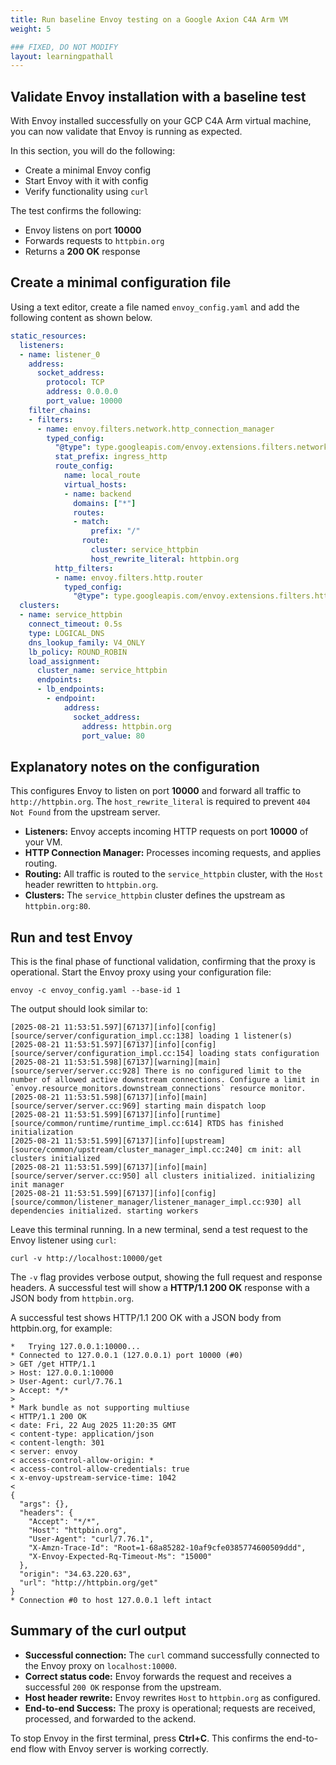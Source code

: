 ```yaml
---
title: Run baseline Envoy testing on a Google Axion C4A Arm VM
weight: 5

### FIXED, DO NOT MODIFY
layout: learningpathall
---
```


## Validate Envoy installation with a baseline test

With Envoy installed successfully on your GCP C4A Arm virtual machine, you can now validate that Envoy is running as expected.

In this section, you will do the following:

- Create a minimal Envoy config
- Start Envoy with it with config
- Verify functionality using `curl`

The test confirms the following:

- Envoy listens on port **10000**
- Forwards requests to `httpbin.org`
- Returns a **200 OK** response

## Create a minimal configuration file

Using a text editor, create a file named `envoy_config.yaml` and add the following content as shown below. 

```yaml
static_resources:
  listeners:
  - name: listener_0
    address:
      socket_address:
        protocol: TCP
        address: 0.0.0.0
        port_value: 10000
    filter_chains:
    - filters:
      - name: envoy.filters.network.http_connection_manager
        typed_config:
          "@type": type.googleapis.com/envoy.extensions.filters.network.http_connection_manager.v3.HttpConnectionManager
          stat_prefix: ingress_http
          route_config:
            name: local_route
            virtual_hosts:
            - name: backend
              domains: ["*"]
              routes:
              - match:
                  prefix: "/"
                route:
                  cluster: service_httpbin
                  host_rewrite_literal: httpbin.org
          http_filters:
          - name: envoy.filters.http.router
            typed_config:
              "@type": type.googleapis.com/envoy.extensions.filters.http.router.v3.Router
  clusters:
  - name: service_httpbin
    connect_timeout: 0.5s
    type: LOGICAL_DNS
    dns_lookup_family: V4_ONLY
    lb_policy: ROUND_ROBIN
    load_assignment:
      cluster_name: service_httpbin
      endpoints:
      - lb_endpoints:
        - endpoint:
            address:
              socket_address:
                address: httpbin.org
                port_value: 80
```

## Explanatory notes on the configuration

This configures Envoy to listen on port **10000** and forward all traffic to `http://httpbin.org`. The `host_rewrite_literal` is required to prevent `404 Not Found` from the upstream server.

- **Listeners:** Envoy accepts incoming HTTP requests on port **10000** of your VM.
- **HTTP Connection Manager:** Processes incoming requests, and applies routing.
- **Routing:** All traffic is routed to the `service_httpbin` cluster, with the `Host` header rewritten to  `httpbin.org`.
- **Clusters:** The `service_httpbin` cluster defines the upstream as `httpbin.org:80`.

## Run and test Envoy

This is the final phase of functional validation, confirming that the proxy is operational.
Start the Envoy proxy using your configuration file:

```console
envoy -c envoy_config.yaml --base-id 1
```
The output should look similar to:

```output
[2025-08-21 11:53:51.597][67137][info][config] [source/server/configuration_impl.cc:138] loading 1 listener(s)
[2025-08-21 11:53:51.597][67137][info][config] [source/server/configuration_impl.cc:154] loading stats configuration
[2025-08-21 11:53:51.598][67137][warning][main] [source/server/server.cc:928] There is no configured limit to the number of allowed active downstream connections. Configure a limit in `envoy.resource_monitors.downstream_connections` resource monitor.
[2025-08-21 11:53:51.598][67137][info][main] [source/server/server.cc:969] starting main dispatch loop
[2025-08-21 11:53:51.599][67137][info][runtime] [source/common/runtime/runtime_impl.cc:614] RTDS has finished initialization
[2025-08-21 11:53:51.599][67137][info][upstream] [source/common/upstream/cluster_manager_impl.cc:240] cm init: all clusters initialized
[2025-08-21 11:53:51.599][67137][info][main] [source/server/server.cc:950] all clusters initialized. initializing init manager
[2025-08-21 11:53:51.599][67137][info][config] [source/common/listener_manager/listener_manager_impl.cc:930] all dependencies initialized. starting workers
```

Leave this terminal running. In a new terminal, send a test request to the Envoy listener using `curl`:

```console
curl -v http://localhost:10000/get
```
The `-v` flag provides verbose output, showing the full request and response headers. A successful test will show a **HTTP/1.1 200 OK** response with a JSON body from `httpbin.org`.

A successful test shows HTTP/1.1 200 OK with a JSON body from httpbin.org, for example:

```output
*   Trying 127.0.0.1:10000...
* Connected to 127.0.0.1 (127.0.0.1) port 10000 (#0)
> GET /get HTTP/1.1
> Host: 127.0.0.1:10000
> User-Agent: curl/7.76.1
> Accept: */*
>
* Mark bundle as not supporting multiuse
< HTTP/1.1 200 OK
< date: Fri, 22 Aug 2025 11:20:35 GMT
< content-type: application/json
< content-length: 301
< server: envoy
< access-control-allow-origin: *
< access-control-allow-credentials: true
< x-envoy-upstream-service-time: 1042
<
{
  "args": {},
  "headers": {
    "Accept": "*/*",
    "Host": "httpbin.org",
    "User-Agent": "curl/7.76.1",
    "X-Amzn-Trace-Id": "Root=1-68a85282-10af9cfe0385774600509ddd",
    "X-Envoy-Expected-Rq-Timeout-Ms": "15000"
  },
  "origin": "34.63.220.63",
  "url": "http://httpbin.org/get"
}
* Connection #0 to host 127.0.0.1 left intact
```
## Summary of the curl output

- **Successful connection:** The `curl` command successfully connected to the Envoy proxy on `localhost:10000`.
- **Correct status code:** Envoy forwards the request and receives a successful `200 OK` response from the upstream.
- **Host header rewrite:** Envoy rewrites `Host` to `httpbin.org` as configured.
- **End-to-end Success:** The proxy is operational; requests are received, processed, and forwarded to the ackend.

To stop Envoy in the first terminal, press **Ctrl+C**. This confirms the end-to-end flow with Envoy server is working correctly.
